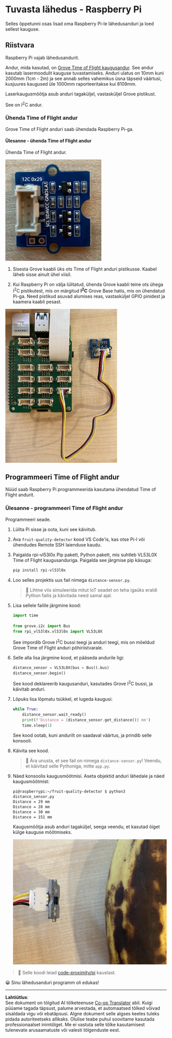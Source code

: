 <!--
CO_OP_TRANSLATOR_METADATA:
{
  "original_hash": "6145a1d791731c8a9d0afd0a1bae5108",
  "translation_date": "2025-10-11T11:53:22+00:00",
  "source_file": "4-manufacturing/lessons/4-trigger-fruit-detector/pi-proximity.md",
  "language_code": "et"
}
-->
# Tuvasta lähedus - Raspberry Pi

Selles õppetunni osas lisad oma Raspberry Pi-le lähedusanduri ja loed sellest kauguse.

## Riistvara

Raspberry Pi vajab lähedusandurit.

Andur, mida kasutad, on [Grove Time of Flight kaugusandur](https://www.seeedstudio.com/Grove-Time-of-Flight-Distance-Sensor-VL53L0X.html). See andur kasutab lasermoodulit kauguse tuvastamiseks. Anduri ulatus on 10mm kuni 2000mm (1cm - 2m) ja see annab selles vahemikus üsna täpseid väärtusi, kusjuures kaugused üle 1000mm raporteeritakse kui 8109mm.

Laserkaugusmõõtja asub anduri tagaküljel, vastasküljel Grove pistikust.

See on I<sup>2</sup>C andur.

### Ühenda Time of Flight andur

Grove Time of Flight anduri saab ühendada Raspberry Pi-ga.

#### Ülesanne - ühenda Time of Flight andur

Ühenda Time of Flight andur.

![Grove Time of Flight andur](../../../../../translated_images/grove-time-of-flight-sensor.d82ff2165bfded9f485de54d8d07195a6270a602696825fca19f629ddfe94e86.et.png)

1. Sisesta Grove kaabli üks ots Time of Flight anduri pistikusse. Kaabel läheb sisse ainult ühel viisil.

1. Kui Raspberry Pi on välja lülitatud, ühenda Grove kaabli teine ots ühega I<sup>2</sup>C pistikutest, mis on märgitud **I<sup>2</sup>C** Grove Base hatis, mis on ühendatud Pi-ga. Need pistikud asuvad alumises reas, vastasküljel GPIO pinidest ja kaamera kaabli pesast.

![Grove Time of Flight andur ühendatud I ruudus C pistikuga](../../../../../translated_images/pi-time-of-flight-sensor.58c8dc04eb3bfb57a7c3019f031433ef4d798d4d7603d565afbf6f3802840dba.et.png)

## Programmeeri Time of Flight andur

Nüüd saab Raspberry Pi programmeerida kasutama ühendatud Time of Flight andurit.

### Ülesanne - programmeeri Time of Flight andur

Programmeeri seade.

1. Lülita Pi sisse ja oota, kuni see käivitub.

1. Ava `fruit-quality-detector` kood VS Code'is, kas otse Pi-l või ühendudes Remote SSH laienduse kaudu.

1. Paigalda rpi-vl53l0x Pip pakett, Python pakett, mis suhtleb VL53L0X Time of Flight kaugusanduriga. Paigalda see järgmise pip käsuga:

    ```sh
    pip install rpi-vl53l0x
    ```

1. Loo selles projektis uus fail nimega `distance-sensor.py`.

    > 💁 Lihtne viis simuleerida mitut IoT seadet on teha igaüks eraldi Python failis ja käivitada need samal ajal.

1. Lisa sellele failile järgmine kood:

    ```python
    import time
    
    from grove.i2c import Bus
    from rpi_vl53l0x.vl53l0x import VL53L0X
    ```

    See impordib Grove I<sup>2</sup>C bussi teegi ja anduri teegi, mis on mõeldud Grove Time of Flight anduri põhiriistvarale.

1. Selle alla lisa järgmine kood, et pääseda andurile ligi:

    ```python
    distance_sensor = VL53L0X(bus = Bus().bus)
    distance_sensor.begin()    
    ```

    See kood deklareerib kaugusanduri, kasutades Grove I<sup>2</sup>C bussi, ja käivitab anduri.

1. Lõpuks lisa lõpmatu tsükkel, et lugeda kaugusi:

    ```python
    while True:
        distance_sensor.wait_ready()
        print(f'Distance = {distance_sensor.get_distance()} mm')
        time.sleep(1)
    ```

    See kood ootab, kuni andurilt on saadaval väärtus, ja prindib selle konsooli.

1. Käivita see kood.

    > 💁 Ära unusta, et see fail on nimega `distance-sensor.py`! Veendu, et käivitad selle Pythoniga, mitte `app.py`.

1. Näed konsoolis kaugusmõõtmisi. Aseta objektid anduri lähedale ja näed kaugusmõõtmist:

    ```output
    pi@raspberrypi:~/fruit-quality-detector $ python3 distance_sensor.py 
    Distance = 29 mm
    Distance = 28 mm
    Distance = 30 mm
    Distance = 151 mm
    ```

    Kaugusmõõtja asub anduri tagaküljel, seega veendu, et kasutad õiget külge kauguse mõõtmiseks.

    ![Kaugusmõõtja Time of Flight anduri tagaküljel suunatud banaanile](../../../../../translated_images/time-of-flight-banana.079921ad8b1496e4525dc26b4cdc71a076407aba3e72ba113ba2e38febae92c5.et.png)

> 💁 Selle koodi leiad [code-proximity/pi](../../../../../4-manufacturing/lessons/4-trigger-fruit-detector/code-proximity/pi) kaustast.

😀 Sinu lähedusanduri programm oli edukas!

---

**Lahtiütlus**:  
See dokument on tõlgitud AI tõlketeenuse [Co-op Translator](https://github.com/Azure/co-op-translator) abil. Kuigi püüame tagada täpsust, palume arvestada, et automaatsed tõlked võivad sisaldada vigu või ebatäpsusi. Algne dokument selle algses keeles tuleks pidada autoriteetseks allikaks. Olulise teabe puhul soovitame kasutada professionaalset inimtõlget. Me ei vastuta selle tõlke kasutamisest tulenevate arusaamatuste või valesti tõlgenduste eest.